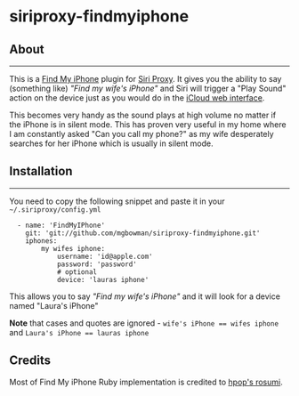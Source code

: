 siriproxy-findmyiphone
======================

## About
___

This is a [Find My iPhone](http://www.apple.com/icloud/features/find-my-iphone.html) plugin for [Siri Proxy](https://github.com/plamoni/SiriProxy). It gives you the ability to say (something like) *"Find my wife's iPhone"* and Siri will trigger a "Play Sound" action on the device just as you would do in the [iCloud web interface](https://www.icloud.com/).

This becomes very handy as the sound plays at high volume no matter if the iPhone is in silent mode. This has proven very useful in my home where I am constantly asked "Can you call my phone?" as my wife desperately searches for her iPhone which is usually in silent mode.

## Installation
___

You need to copy the following snippet and paste it in your `~/.siriproxy/config.yml`

	  - name: 'FindMyIPhone'
	    git: 'git://github.com/mgbowman/siriproxy-findmyiphone.git'
	    iphones:	    
	    	my wifes iphone:
	    		username: 'id@apple.com'
	    		password: 'password'
	    		# optional
				device: 'lauras iphone'

This allows you to say *"Find my wife's iPhone"* and it will look for a device named "Laura's iPhone"

**Note** that cases and quotes are ignored - `wife's iPhone == wifes iphone` and `Laura's iPhone == lauras iphone`

## Credits

Most of Find My iPhone Ruby implementation is credited to <a href="https://github.com/hpop/rosumi" target="_blank">hpop's rosumi</a>.